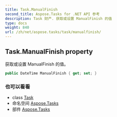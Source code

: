 ```yaml
---
title: Task.ManualFinish
second_title: Aspose.Tasks for .NET API 参考
description: Task 财产. 获取或设置 ManualFinish 的值
type: docs
weight: 840
url: /zh/net/aspose.tasks/task/manualfinish/
---
```

## Task.ManualFinish property

获取或设置 ManualFinish 的值。

```csharp
public DateTime ManualFinish { get; set; }
```

### 也可以看看

* class [Task](../)
* 命名空间 [Aspose.Tasks](../../task/)
* 部件 [Aspose.Tasks](../../../)


